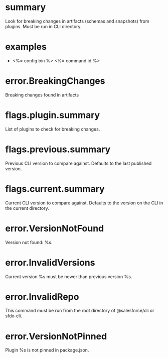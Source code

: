 # summary

Look for breaking changes in artifacts (schemas and snapshots) from plugins. Must be run in CLI directory.

# examples

- <%= config.bin %> <%= command.id %>

# error.BreakingChanges

Breaking changes found in artifacts

# flags.plugin.summary

List of plugins to check for breaking changes.

# flags.previous.summary

Previous CLI version to compare against. Defaults to the last published version.

# flags.current.summary

Current CLI version to compare against. Defaults to the version on the CLI in the current directory.

# error.VersionNotFound

Version not found: %s.

# error.InvalidVersions

Current version %s must be newer than previous version %s.

# error.InvalidRepo

This command must be run from the root directory of @salesforce/cli or sfdx-cli.

# error.VersionNotPinned

Plugin %s is not pinned in package.json.
